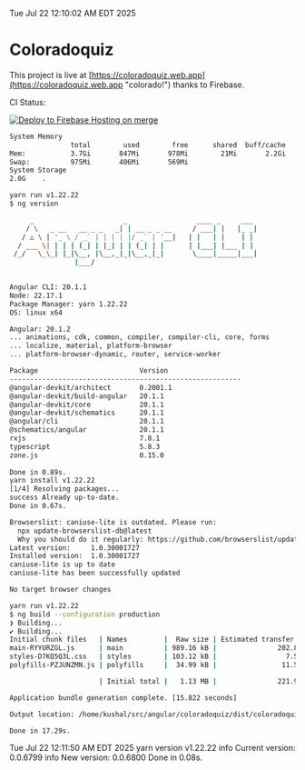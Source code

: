 Tue Jul 22 12:10:02 AM EDT 2025

# Coloradoquiz


This project is live at [https://coloradoquiz.web.app](https://coloradoquiz.web.app "colorado!") thanks to Firebase.

CI Status: 

[![Deploy to Firebase Hosting on merge](https://github.com/teamkushal/coloradoquiz/actions/workflows/firebase-hosting-merge.yml/badge.svg)](https://github.com/teamkushal/coloradoquiz/actions/workflows/firebase-hosting-merge.yml)

```bash
System Memory
               total        used        free      shared  buff/cache   available
Mem:           3.7Gi       847Mi       978Mi        21Mi       2.2Gi       2.9Gi
Swap:          975Mi       406Mi       569Mi
System Storage
2.0G	.
```
```bash
yarn run v1.22.22
$ ng version

     _                      _                 ____ _     ___
    / \   _ __   __ _ _   _| | __ _ _ __     / ___| |   |_ _|
   / △ \ | '_ \ / _` | | | | |/ _` | '__|   | |   | |    | |
  / ___ \| | | | (_| | |_| | | (_| | |      | |___| |___ | |
 /_/   \_\_| |_|\__, |\__,_|_|\__,_|_|       \____|_____|___|
                |___/
    

Angular CLI: 20.1.1
Node: 22.17.1
Package Manager: yarn 1.22.22
OS: linux x64

Angular: 20.1.2
... animations, cdk, common, compiler, compiler-cli, core, forms
... localize, material, platform-browser
... platform-browser-dynamic, router, service-worker

Package                         Version
---------------------------------------------------------
@angular-devkit/architect       0.2001.1
@angular-devkit/build-angular   20.1.1
@angular-devkit/core            20.1.1
@angular-devkit/schematics      20.1.1
@angular/cli                    20.1.1
@schematics/angular             20.1.1
rxjs                            7.8.1
typescript                      5.8.3
zone.js                         0.15.0
    
Done in 0.89s.
yarn install v1.22.22
[1/4] Resolving packages...
success Already up-to-date.
Done in 0.67s.
```
```bash
Browserslist: caniuse-lite is outdated. Please run:
  npx update-browserslist-db@latest
  Why you should do it regularly: https://github.com/browserslist/update-db#readme
Latest version:     1.0.30001727
Installed version:  1.0.30001727
caniuse-lite is up to date
caniuse-lite has been successfully updated

No target browser changes
```
```bash
yarn run v1.22.22
$ ng build --configuration production
❯ Building...
✔ Building...
Initial chunk files   | Names         |  Raw size | Estimated transfer size
main-RYYURZGL.js      | main          | 989.16 kB |               202.81 kB
styles-D7KQ5Q3L.css   | styles        | 103.12 kB |                 7.58 kB
polyfills-PZJUNZMN.js | polyfills     |  34.99 kB |                11.55 kB

                      | Initial total |   1.13 MB |               221.94 kB

Application bundle generation complete. [15.822 seconds]

Output location: /home/kushal/src/angular/coloradoquiz/dist/coloradoquiz

Done in 17.29s.
```
Tue Jul 22 12:11:50 AM EDT 2025
yarn version v1.22.22
info Current version: 0.0.6799
info New version: 0.0.6800
Done in 0.08s.
